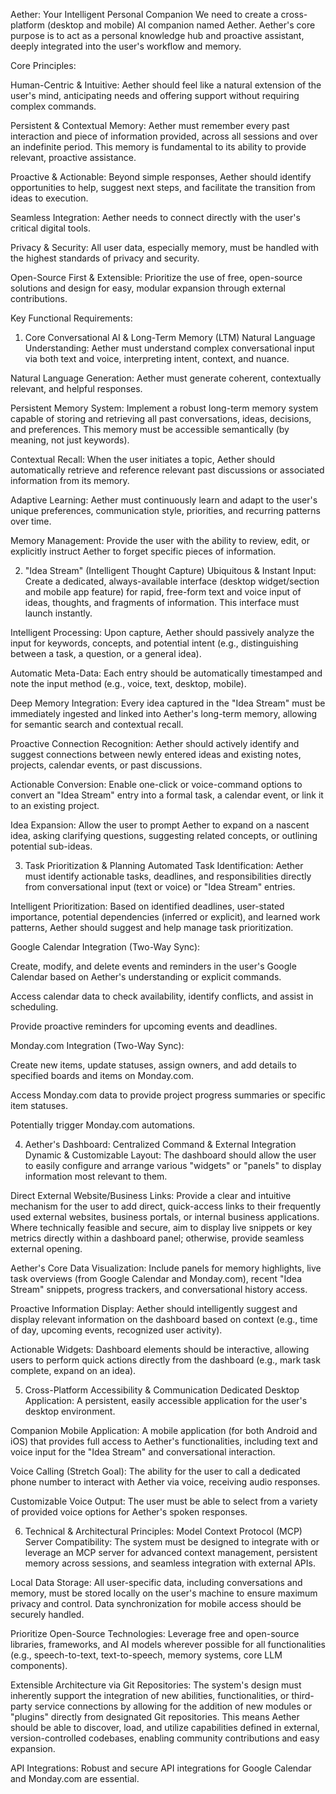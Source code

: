 Aether: Your Intelligent Personal Companion
We need to create a cross-platform (desktop and mobile) AI companion named Aether. Aether's core purpose is to act as a personal knowledge hub and proactive assistant, deeply integrated into the user's workflow and memory.

Core Principles:

Human-Centric & Intuitive: Aether should feel like a natural extension of the user's mind, anticipating needs and offering support without requiring complex commands.

Persistent & Contextual Memory: Aether must remember every past interaction and piece of information provided, across all sessions and over an indefinite period. This memory is fundamental to its ability to provide relevant, proactive assistance.

Proactive & Actionable: Beyond simple responses, Aether should identify opportunities to help, suggest next steps, and facilitate the transition from ideas to execution.

Seamless Integration: Aether needs to connect directly with the user's critical digital tools.

Privacy & Security: All user data, especially memory, must be handled with the highest standards of privacy and security.

Open-Source First & Extensible: Prioritize the use of free, open-source solutions and design for easy, modular expansion through external contributions.

Key Functional Requirements:

1. Core Conversational AI & Long-Term Memory (LTM)
Natural Language Understanding: Aether must understand complex conversational input via both text and voice, interpreting intent, context, and nuance.

Natural Language Generation: Aether must generate coherent, contextually relevant, and helpful responses.

Persistent Memory System: Implement a robust long-term memory system capable of storing and retrieving all past conversations, ideas, decisions, and preferences. This memory must be accessible semantically (by meaning, not just keywords).

Contextual Recall: When the user initiates a topic, Aether should automatically retrieve and reference relevant past discussions or associated information from its memory.

Adaptive Learning: Aether must continuously learn and adapt to the user's unique preferences, communication style, priorities, and recurring patterns over time.

Memory Management: Provide the user with the ability to review, edit, or explicitly instruct Aether to forget specific pieces of information.

2. "Idea Stream" (Intelligent Thought Capture)
Ubiquitous & Instant Input: Create a dedicated, always-available interface (desktop widget/section and mobile app feature) for rapid, free-form text and voice input of ideas, thoughts, and fragments of information. This interface must launch instantly.

Intelligent Processing: Upon capture, Aether should passively analyze the input for keywords, concepts, and potential intent (e.g., distinguishing between a task, a question, or a general idea).

Automatic Meta-Data: Each entry should be automatically timestamped and note the input method (e.g., voice, text, desktop, mobile).

Deep Memory Integration: Every idea captured in the "Idea Stream" must be immediately ingested and linked into Aether's long-term memory, allowing for semantic search and contextual recall.

Proactive Connection Recognition: Aether should actively identify and suggest connections between newly entered ideas and existing notes, projects, calendar events, or past discussions.

Actionable Conversion: Enable one-click or voice-command options to convert an "Idea Stream" entry into a formal task, a calendar event, or link it to an existing project.

Idea Expansion: Allow the user to prompt Aether to expand on a nascent idea, asking clarifying questions, suggesting related concepts, or outlining potential sub-ideas.

3. Task Prioritization & Planning
Automated Task Identification: Aether must identify actionable tasks, deadlines, and responsibilities directly from conversational input (text or voice) or "Idea Stream" entries.

Intelligent Prioritization: Based on identified deadlines, user-stated importance, potential dependencies (inferred or explicit), and learned work patterns, Aether should suggest and help manage task prioritization.

Google Calendar Integration (Two-Way Sync):

Create, modify, and delete events and reminders in the user's Google Calendar based on Aether's understanding or explicit commands.

Access calendar data to check availability, identify conflicts, and assist in scheduling.

Provide proactive reminders for upcoming events and deadlines.

Monday.com Integration (Two-Way Sync):

Create new items, update statuses, assign owners, and add details to specified boards and items on Monday.com.

Access Monday.com data to provide project progress summaries or specific item statuses.

Potentially trigger Monday.com automations.

4. Aether's Dashboard: Centralized Command & External Integration
Dynamic & Customizable Layout: The dashboard should allow the user to easily configure and arrange various "widgets" or "panels" to display information most relevant to them.

Direct External Website/Business Links: Provide a clear and intuitive mechanism for the user to add direct, quick-access links to their frequently used external websites, business portals, or internal business applications. Where technically feasible and secure, aim to display live snippets or key metrics directly within a dashboard panel; otherwise, provide seamless external opening.

Aether's Core Data Visualization: Include panels for memory highlights, live task overviews (from Google Calendar and Monday.com), recent "Idea Stream" snippets, progress trackers, and conversational history access.

Proactive Information Display: Aether should intelligently suggest and display relevant information on the dashboard based on context (e.g., time of day, upcoming events, recognized user activity).

Actionable Widgets: Dashboard elements should be interactive, allowing users to perform quick actions directly from the dashboard (e.g., mark task complete, expand on an idea).

5. Cross-Platform Accessibility & Communication
Dedicated Desktop Application: A persistent, easily accessible application for the user's desktop environment.

Companion Mobile Application: A mobile application (for both Android and iOS) that provides full access to Aether's functionalities, including text and voice input for the "Idea Stream" and conversational interaction.

Voice Calling (Stretch Goal): The ability for the user to call a dedicated phone number to interact with Aether via voice, receiving audio responses.

Customizable Voice Output: The user must be able to select from a variety of provided voice options for Aether's spoken responses.

6. Technical & Architectural Principles:
Model Context Protocol (MCP) Server Compatibility: The system must be designed to integrate with or leverage an MCP server for advanced context management, persistent memory across sessions, and seamless integration with external APIs.

Local Data Storage: All user-specific data, including conversations and memory, must be stored locally on the user's machine to ensure maximum privacy and control. Data synchronization for mobile access should be securely handled.

Prioritize Open-Source Technologies: Leverage free and open-source libraries, frameworks, and AI models wherever possible for all functionalities (e.g., speech-to-text, text-to-speech, memory systems, core LLM components).

Extensible Architecture via Git Repositories: The system's design must inherently support the integration of new abilities, functionalities, or third-party service connections by allowing for the addition of new modules or "plugins" directly from designated Git repositories. This means Aether should be able to discover, load, and utilize capabilities defined in external, version-controlled codebases, enabling community contributions and easy expansion.

API Integrations: Robust and secure API integrations for Google Calendar and Monday.com are essential.